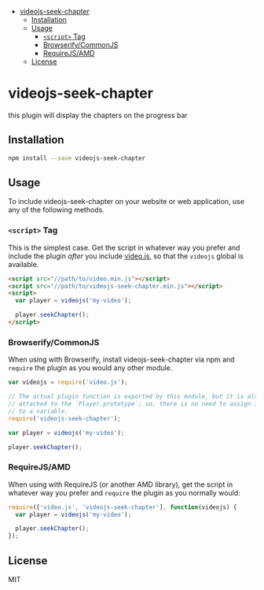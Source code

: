 <!-- START doctoc generated TOC please keep comment here to allow auto update -->
<!-- DON'T EDIT THIS SECTION, INSTEAD RE-RUN doctoc TO UPDATE -->


- [videojs-seek-chapter](#videojs-seek-chapter)
  - [Installation](#installation)
  - [Usage](#usage)
    - [`<script>` Tag](#script-tag)
    - [Browserify/CommonJS](#browserifycommonjs)
    - [RequireJS/AMD](#requirejsamd)
  - [License](#license)

<!-- END doctoc generated TOC please keep comment here to allow auto update -->

# videojs-seek-chapter

this plugin will display the chapters on the progress bar

## Installation

```sh
npm install --save videojs-seek-chapter
```

## Usage

To include videojs-seek-chapter on your website or web application, use any of the following methods.

### `<script>` Tag

This is the simplest case. Get the script in whatever way you prefer and include the plugin _after_ you include [video.js][videojs], so that the `videojs` global is available.

```html
<script src="//path/to/video.min.js"></script>
<script src="//path/to/videojs-seek-chapter.min.js"></script>
<script>
  var player = videojs('my-video');

  player.seekChapter();
</script>
```

### Browserify/CommonJS

When using with Browserify, install videojs-seek-chapter via npm and `require` the plugin as you would any other module.

```js
var videojs = require('video.js');

// The actual plugin function is exported by this module, but it is also
// attached to the `Player.prototype`; so, there is no need to assign it
// to a variable.
require('videojs-seek-chapter');

var player = videojs('my-video');

player.seekChapter();
```

### RequireJS/AMD

When using with RequireJS (or another AMD library), get the script in whatever way you prefer and `require` the plugin as you normally would:

```js
require(['video.js', 'videojs-seek-chapter'], function(videojs) {
  var player = videojs('my-video');

  player.seekChapter();
});
```

## License

MIT


[videojs]: http://videojs.com/
